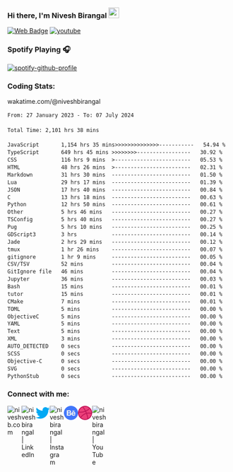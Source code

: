 <!--<img align="right" src='https://github.com/niveshbirangal/niveshbirangal/blob/master/source/gifs/hey.gif' width="150" height="150">-->

### Hi there, I'm Nivesh Birangal <img src="https://github.com/TheDudeThatCode/TheDudeThatCode/blob/master/Assets/Hi.gif" width="24" height="24">

[![Web Badge](https://img.shields.io/badge/-niveshb.com-blueviolet?style=flat-square&logo=webmoney&logoColor=white&link=https://niveshb.com)](https://niveshb.com)
[![youtube](https://img.shields.io/youtube/channel/views/UCpwUP_HiOyG_GHluWpQK59g?style=social)](https://www.youtube.com/watch?v=udY540zICDY&ab_channel=NiveshBirangal/udY540zICDY)


<!--<img align="right" src='https://github.com/niveshbirangal/niveshbirangal/blob/master/source/gifs/song.gif' width="150" height="150">-->

### Spotify Playing 🎧
[![spotify-github-profile](https://spotify-github-profile.kittinanx.com/api/view?uid=niveshbirangal&cover_image=true&theme=novatorem&show_offline=false&background_color=121212&interchange=false&bar_color=53b14f&bar_color_cover=false)](https://open.spotify.com/user/niveshbirangal)

### Coding Stats: 
wakatime.com/@niveshbirangal
<!--START_SECTION:waka-->

```txt
From: 27 January 2023 - To: 07 July 2024

Total Time: 2,101 hrs 38 mins

JavaScript       1,154 hrs 35 mins>>>>>>>>>>>>>>-----------   54.94 %
TypeScript       649 hrs 45 mins >>>>>>>>-----------------   30.92 %
CSS              116 hrs 9 mins  >------------------------   05.53 %
HTML             48 hrs 26 mins  >------------------------   02.31 %
Markdown         31 hrs 30 mins  -------------------------   01.50 %
Lua              29 hrs 17 mins  -------------------------   01.39 %
JSON             17 hrs 40 mins  -------------------------   00.84 %
C                13 hrs 18 mins  -------------------------   00.63 %
Python           12 hrs 50 mins  -------------------------   00.61 %
Other            5 hrs 46 mins   -------------------------   00.27 %
TSConfig         5 hrs 40 mins   -------------------------   00.27 %
Pug              5 hrs 10 mins   -------------------------   00.25 %
GDScript3        3 hrs           -------------------------   00.14 %
Jade             2 hrs 29 mins   -------------------------   00.12 %
tmux             1 hr 26 mins    -------------------------   00.07 %
gitignore        1 hr 9 mins     -------------------------   00.05 %
CSV/TSV          52 mins         -------------------------   00.04 %
GitIgnore file   46 mins         -------------------------   00.04 %
Jupyter          36 mins         -------------------------   00.03 %
Bash             15 mins         -------------------------   00.01 %
tutor            15 mins         -------------------------   00.01 %
CMake            7 mins          -------------------------   00.01 %
TOML             5 mins          -------------------------   00.00 %
ObjectiveC       5 mins          -------------------------   00.00 %
YAML             5 mins          -------------------------   00.00 %
Text             5 mins          -------------------------   00.00 %
XML              3 mins          -------------------------   00.00 %
AUTO_DETECTED    0 secs          -------------------------   00.00 %
SCSS             0 secs          -------------------------   00.00 %
Objective-C      0 secs          -------------------------   00.00 %
SVG              0 secs          -------------------------   00.00 %
PythonStub       0 secs          -------------------------   00.00 %
```

<!--END_SECTION:waka-->

### Connect with me:

[<img align="left" alt="niveshb.com" width="32px" src="https://raw.githubusercontent.com/niveshbirangal/niveshbirangal/master/source/website.svg"/>][website]

[<img align="left" alt="niveshbirangal | LinkedIn" width="32px" src="https://raw.githubusercontent.com/niveshbirangal/niveshbirangal/master/source/linkedin.svg"/>][linkedin]

[<img align="left" alt="niveshbirangal | Twitter" width="32px" src="https://raw.githubusercontent.com/niveshbirangal/niveshbirangal/master/source/twitter.png"/>][twitter]

[<img align="left" alt="niveshbirangal | Instagram" width="32px" src="https://raw.githubusercontent.com/niveshbirangal/niveshbirangal/master/source/instagram.svg"/>][instagram]

[<img align="left" alt="niveshbirangal | Behance" width="32px" src="https://raw.githubusercontent.com/niveshbirangal/niveshbirangal/master/source/behance.png"/>][behance]

[<img align="left" alt="niveshbirangal | Dribbble" width="32px" src="https://raw.githubusercontent.com/niveshbirangal/niveshbirangal/master/source/dribbble.png"/>][dribbble]

[<img align="left" alt="niveshbirangal | YouTube" width="32px" src="https://raw.githubusercontent.com/niveshbirangal/niveshbirangal/master/source/youtube.svg"/>][youtube]

&nbsp;&nbsp;&nbsp;&nbsp;&nbsp;&nbsp;&nbsp;&nbsp;&nbsp;<!--<img align="center" src='https://github.com/niveshbirangal/niveshbirangal/blob/master/source/gifs/head.gif' width="300">-->


[website]: https://niveshb.com
[linkedin]: https://linkedin.com/in/niveshbirangal
[twitter]: https://twitter.com/niveshbirangal
[instagram]: https://instagram.com/niveshbirangal
[behance]: https://www.behance.net/niveshbirangal
[dribbble]: https://dribbble.com/niveshbirangal
[youtube]: https://img.shields.io/youtube/channel/views/UCpwUP_HiOyG_GHluWpQK59g?style=social
